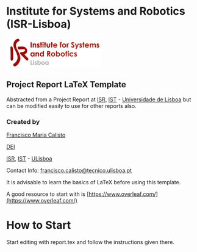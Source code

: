 # Institute for Systems and Robotics (ISR-Lisboa)
![alt tag](assets/isr-logo.png "Logo")
## Project Report LaTeX Template

Abstracted from a Project Report at [ISR](http://welcome.isr.tecnico.ulisboa.pt/), [IST](http://tecnico.ulisboa.pt/) - [Universidade de Lisboa](http://ulisboa.pt/) but can be modified easily to use for other reports also.

### Created by

[Francisco Maria Calisto](http://web.tecnico.ulisboa.pt/francisco.calisto/ "Francisco's Academic Profile")  

[DEI](https://fenix.tecnico.ulisboa.pt/departamentos/dei/o-dei)  

[ISR](http://welcome.isr.tecnico.ulisboa.pt/), [IST](http://tecnico.ulisboa.pt/) - [ULisboa](http://ulisboa.pt/)

Contact Info: [francisco.calisto@tecnico.ulisboa.pt](francisco.calisto@tecnico.ulisboa.pt)

It is advisable to learn the basics of LaTeX before using this template.

A good resource to start with is [https://www.overleaf.com/](https://www.overleaf.com/)

How to Start
============

Start editing with report.tex and follow the instructions given there.
